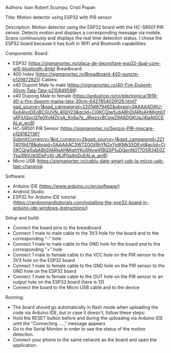 Authors: Ioan Robert Scumpu, Cristi Popan

Title: Motion detector using ESP32 with PIR sensor

Description: Motion detector using the ESP32 board with the HC-SR501 PIR sensor. Detects motion and displays a corresponding message via mobile. Scans continuously and displays the real time detection status. I chose the ESP32 board because it has built in WiFi and Bluetooth capabilities.

Components:
Board:
- ESP32 (https://sigmanortec.ro/placa-de-dezvoltare-esp32-dual-core-wifi-bluetooth-4mb)
Breadboard:
- 400 holes (https://sigmanortec.ro/Breadboard-400-puncte-p129872825)
Cables:
- x40 Dupont Male to male (https://sigmanortec.ro/40-Fire-Dupont-30cm-Tata-Tata-p210849599)
- x40 Dupong Male to female (https://ardushop.ro/ro/electronica/1919-40-x-fire-dupont-mama-tata-30cm-6427854029126.html?gad_source=1&gad_campaignid=22058879462&gbraid=0AAAAADlKU-6x44ivoDEoBCGUVN_4IQH23&gclid=Cj0KCQjw5ubABhDIARIsAHMighbTyAFjUQpcQ7e0XvMZlrxA_Kn6a7e_JRjezxvBCpwZ9A8DGKUaJ4IaAtGCEALw_wcB)
- HC-SR501 PIR Sensor (https://sigmanortec.ro/Senzor-PIR-miscare-p126182136?SubmitCurrency=1&id_currency=2&gad_source=1&gad_campaignid=22174019478&gbraid=0AAAAAC3W72OOli9hYN2xYidKMkS5DEyit&gclid=Cj0KCQjw5ubABhDIARIsAHMighYKoSNvw91BQSP1uDQenNGT7D5R34E0ZYsa3R0UlkSDeFyXt-J6JP0aAnDuEALw_wcB)
- Micro USB (https://sigmanortec.ro/cablu-date-smart-usb-la-micro-usb-fast-charging)

Software:
- Arduino IDE (https://www.arduino.cc/en/software/)
- Android Studio
- ESP32 for Arduino IDE tutorial (https://randomnerdtutorials.com/installing-the-esp32-board-in-arduino-ide-windows-instructions/)

Setup and build:
- Connect the board pins to the breadboard
- Connect 1 male to male cable to the 3V3 hole for the board and to the corresponding "-" hole
- Connect 1 male to male cable to the GND hole for the board and to the corresponding "+" hole
- Connect 1 male to female cable to the VCC hole on the PIR sensor to the 3V3 hole on the ESP32 board
- Connect 1 male to female cable to the GND hole on the PIR sensor to the GND hole on the ESP32 board
- Connect 1 male to female cable to the OUT hole on the PIR sensor to an output hole on the ESP32 board (here is 13)
- Connect the board to the Micro USB cable and to the device

Running:
- The board should go automatically in flash mode when uploading the code via Arduino IDE, but in case it doesn't, follow these steps:
- Hold the RESET button before and during the uploading via Arduino IDE until the "Connecting ....." message appears
- Go to the Serial Monitor in order to see the status of the motion detection.
- Connect your phone to the same network as the board and open the application.